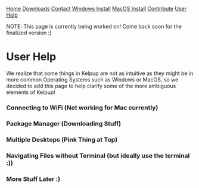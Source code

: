 <a href="../Home/index.html" class="btn">Home</a> <a href="../Instructions/Releases.html" class="btn">Downloads</a> <a href="../Contact/contact.html" class="btn">Contact</a> <a href="../Instructions/WindowsDownload.html" class="btn">Windows Install</a> <a href="../Instructions/MacDownload.html" class="btn">MacOS Install</a> <a href="https://github.com/kelpup/woof-CE" class="btn">Contribute</a> <a href="../User/user.html" class="btn">User Help</a>

NOTE: This page is currently being worked on! Come back soon for the finalized version :)

# User Help
We realize that some things in Kelpup are not as intuitive as they might be in more common Operating Systems such as Windows or MacOS, so we decided to add this page to help clarify some of the more ambiguous elements of Kelpup!

### Connecting to WiFi (Not working for Mac currently)
### Package Manager (Downloading Stuff)
### Multiple Desktops (Pink Thing at Top)
### Navigating Files without Terminal (but ideally use the terminal :))
### More Stuff Later :)
